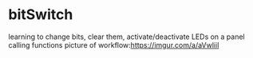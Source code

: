 # bitSwitch
learning to change bits, clear them, activate/deactivate LEDs on a panel
calling functions
picture of workflow:https://imgur.com/a/aVwliil
